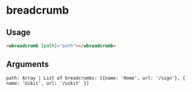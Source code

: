 # breadcrumb

## Usage
```html
<wbreadcrumb [path]="path"></wbreadcrumb>
```

## Arguments
```
path: Array | List of breadcrumbs: [{name: 'Home', url: '/sign'}, { name: 'Uikit', url: '/uikit' }]
```
